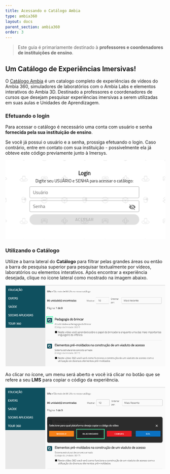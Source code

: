```yaml
---
title: Acessando o Catálogo Ambia
type: ambia360
layout: docs
parent_section: ambia360
order: 3
---
```


> Este guia é primariamente destinado à **professores e coordenadores de instituições de ensino**.

## Um Catálogo de Experiências Imersivas!

O [Catálogo Ambia](https://catalogo.imersys.com/) é um catalogo completo de experiências de vídeos do Ambia 360, simuladores de laboratórios com o Ambia Labs e elementos interativos do Ambia 3D. Destinado a professores e coordenadores de cursos que desejam pesquisar experiências imersivas a serem utilizadas em suas aulas e Unidades de Aprendizagem.

### Efetuando o login

Para acessar o catálogo é necessário uma conta com usuário e senha **fornecida pela sua instituição de ensino**.

Se você já possui o usuário e a senha, prossiga efetuando o login. Caso contrário, entre em contato com sua instituição - possivelmente ela já obteve este código previamente junto à Imersys.

![360&deg; Image Viewer](../images/catalogo/Catalogo-SS1.png)

### Utilizando o Catálogo

Utilize a barra lateral do **Catálogo** para filtrar pelas grandes áreas ou então a barra de pesquisa superior para pesquisar textualmente por vídeos, laboratórios ou elementos interativos. Após encontrar a experiência desejada, clique no ícone lateral como mostrado na imagem abaixo.

![360&deg; Image Viewer](../images/catalogo/Catalogo-SS2.png)

Ao clicar no ícone, um menu será aberto e você irá clicar no botão que se refere a seu **LMS** para copiar o código da experiência.

![360&deg; Image Viewer](../images/catalogo/Catalogo-SS3.png)
